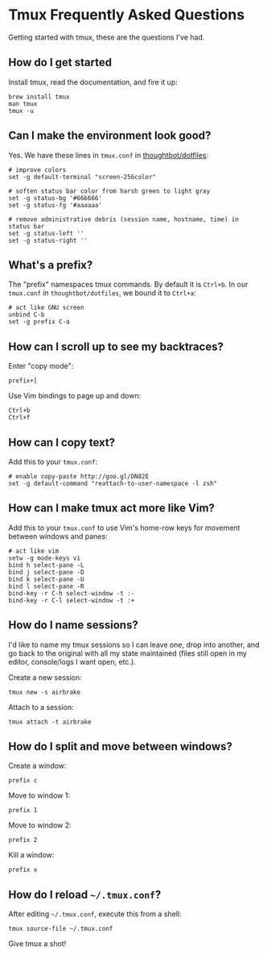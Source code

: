 # Tmux Frequently Asked Questions

Getting started with tmux, these are the questions I've had.

## How do I get started

Install tmux, read the documentation, and fire it up:

```
brew install tmux
man tmux
tmux -u
```

## Can I make the environment look good?

Yes. We have these lines in `tmux.conf` in
[thoughtbot/dotfiles](https://github.com/thoughtbot/dotfiles):

```
# improve colors
set -g default-terminal "screen-256color"

# soften status bar color from harsh green to light gray
set -g status-bg '#666666'
set -g status-fg '#aaaaaa'

# remove administrative debris (session name, hostname, time) in status bar
set -g status-left ''
set -g status-right ''
```

## What's a prefix?

The "prefix" namespaces tmux commands.
By default it is `Ctrl+b`.
In our `tmux.conf` in `thoughtbot/dotfiles`, we bound it to `Ctrl+a`:

```
# act like GNU screen
unbind C-b
set -g prefix C-a
```

## How can I scroll up to see my backtraces?

Enter "copy mode":

```
prefix+[
```

Use Vim bindings to page up and down:

```
Ctrl+b
Ctrl+f
```

## How can I copy text?

Add this to your `tmux.conf`:

```
# enable copy-paste http://goo.gl/DN82E
set -g default-command "reattach-to-user-namespace -l zsh"
```

## How can I make tmux act more like Vim?

Add this to your `tmux.conf`
to use Vim's home-row keys for movement between windows and panes:

```
# act like vim
setw -g mode-keys vi
bind h select-pane -L
bind j select-pane -D
bind k select-pane -U
bind l select-pane -R
bind-key -r C-h select-window -t :-
bind-key -r C-l select-window -t :+
```

## How do I name sessions?

I'd like to name my tmux sessions so I can leave one,
drop into another,
and go back to the original with all my state maintained
(files still open in my editor, console/logs I want open, etc.).

Create a new session:

```
tmux new -s airbrake
```

Attach to a session:

```
tmux attach -t airbrake
```

## How do I split and move between windows?

Create a window:

```
prefix c
```

Move to window 1:

```
prefix 1
```

Move to window 2:

```
prefix 2
```

Kill a window:

```
prefix x
```

## How do I reload `~/.tmux.conf`?

After editing `~/.tmux.conf`, execute this from a shell:

```
tmux source-file ~/.tmux.conf
```

Give tmux a shot!

